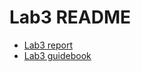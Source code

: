 # Lab3 README

- [Lab3 report](https://github.com/Simonwzm/CS3601-ChCore-Lab/blob/lab3/OS%20Lab3%20%E5%AE%9E%E9%AA%8C%E6%8A%A5%E5%91%8A.md)
- [Lab3 guidebook](https://github.com/Simonwzm/CS3601-ChCore-Lab/blob/lab3/lab3_guide.md)
